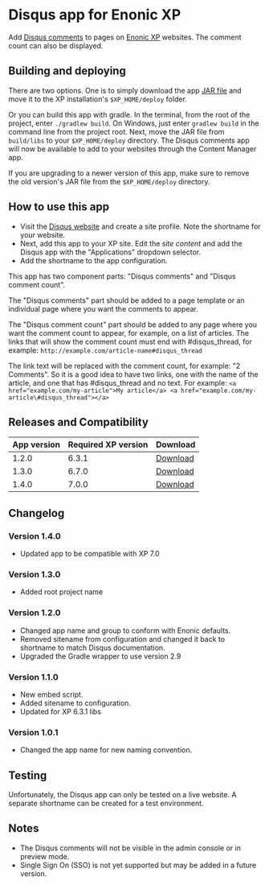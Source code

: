 # Disqus app for Enonic XP

Add [Disqus comments](https://disqus.com) to pages on [Enonic XP](https://github.com/enonic/xp) websites. The comment count can also be
displayed.

## Building and deploying

There are two options. One is to simply download the app [JAR file](https://repo.enonic.com/public/com/enonic/app/disqus/1.4.0/disqus-1.4.0.jar) and move it to the XP installation's `$XP_HOME/deploy` folder.

Or you can build this app with gradle. In the terminal, from the root of the project, enter `./gradlew build`. On Windows, just enter `gradlew build`
in the command line from the project root. Next, move the JAR file from `build/libs` to your `$XP_HOME/deploy` directory. The Disqus comments
app will now be available to add to your websites through the Content Manager app.

If you are upgrading to a newer version of this app, make sure to remove the old version's JAR file from the `$XP_HOME/deploy` directory.

## How to use this app

* Visit the [Disqus website](https://disqus.com/admin/create/) and create a site profile. Note the shortname for your website.
* Next, add this app to your XP site. Edit the *site content* and add the Disqus app with the "Applications" dropdown selector.
* Add the shortname to the app configuration.

This app has two component parts: "Disqus comments" and "Disqus comment count".

The "Disqus comments" part should be added to a page template or an individual page where you want the comments to appear.

The "Disqus comment count" part should be added to any page where you want the comment count to appear, for example, on a list of articles.
The links that will show the comment count must end with \#disqus_thread, for example: `http://example.com/article-name#disqus_thread`

The link text will be replaced with the comment count, for example: "2 Comments". So it is a good idea to have two links, one with the
name of the article, and one that has \#disqus_thread and no text. For example: `<a href="example.com/my-article">My article</a>
<a href="example.com/my-article\#disqus_thread"></a>`

## Releases and Compatibility

| App version | Required XP version | Download |
| ----------- | ------------------- | -------- |
| 1.2.0 | 6.3.1 | [Download](https://repo.enonic.com/public/com/enonic/app/disqus/1.2.0/disqus-1.2.0.jar) |
| 1.3.0 | 6.7.0 | [Download](https://repo.enonic.com/public/com/enonic/app/disqus/1.3.0/disqus-1.3.0.jar) |
| 1.4.0 | 7.0.0 | [Download](https://repo.enonic.com/public/com/enonic/app/disqus/1.4.0/disqus-1.4.0.jar) |

## Changelog

### Version 1.4.0

* Updated app to be compatible with XP 7.0

### Version 1.3.0

* Added root project name

### Version 1.2.0

* Changed app name and group to conform with Enonic defaults.
* Removed sitename from configuration and changed it back to shortname to match Disqus documentation.
* Upgraded the Gradle wrapper to use version 2.9

### Version 1.1.0

* New embed script.
* Added sitename to configuration.
* Updated for XP 6.3.1 libs

### Version 1.0.1

* Changed the app name for new naming convention.

## Testing

Unfortunately, the Disqus app can only be tested on a live website. A separate shortname can be created for a test environment.

## Notes

* The Disqus comments will not be visible in the admin console or in preview mode.
* Single Sign On (SSO) is not yet supported but may be added in a future version.
